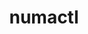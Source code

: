 ---
title: "numactl"
layout: cache
categories: [package, develop]
meta: {"compilers": ["cce@=18.0.0", "gcc@=10.3.0", "gcc@=11.1.0", "gcc@=11.4.0", "gcc@=12.3.0", "gcc@=12.4.0", "gcc@=13.2.0", "gcc@=7.3.1", "gcc@=9.4.0", "oneapi@=2024.1.0", "oneapi@=2024.2.1"], "num_specs": 44, "num_specs_by_stack": {"aws-isc": 1, "aws-isc-aarch64": 1, "aws-pcluster-neoverse_v1": 2, "aws-pcluster-x86_64_v4": 4, "data-vis-sdk": 2, "e4s": 4, "e4s-cray-rhel": 2, "e4s-cray-sles": 2, "e4s-neoverse_v1": 2, "e4s-oneapi": 2, "e4s-power": 1, "gpu-tests": 7, "hep": 2, "ml-linux-aarch64-cpu": 2, "ml-linux-aarch64-cuda": 2, "ml-linux-x86_64-cpu": 2, "ml-linux-x86_64-cuda": 2, "ml-linux-x86_64-rocm": 2, "radiuss-aws": 4, "radiuss-aws-aarch64": 4, "root": 44, "tutorial": 4}, "oss": ["amzn2", "rhel8", "sle_hpc15", "ubuntu20.04", "ubuntu22.04", "ubuntu24.04"], "platforms": ["linux"], "stacks": ["aws-isc", "aws-isc-aarch64", "aws-pcluster-neoverse_v1", "aws-pcluster-x86_64_v4", "data-vis-sdk", "e4s", "e4s-cray-rhel", "e4s-cray-sles", "e4s-neoverse_v1", "e4s-oneapi", "e4s-power", "gpu-tests", "hep", "ml-linux-aarch64-cpu", "ml-linux-aarch64-cuda", "ml-linux-x86_64-cpu", "ml-linux-x86_64-cuda", "ml-linux-x86_64-rocm", "radiuss-aws", "radiuss-aws-aarch64", "root", "tutorial"], "targets": ["aarch64", "neoverse_v1", "ppc64le", "x86_64_v3", "x86_64_v4"], "versions": ["2.0.14", "2.0.18"]}
spec_details: [{"compiler": "gcc@=11.1.0", "hash": "2bvds5ohvxupfpsrllxuuwqq7qovqqyd", "os": "ubuntu20.04", "platform": "linux", "size": "-", "stacks": ["data-vis-sdk", "root"], "target": "x86_64_v3", "variants": ["build_system=autotools"], "versions": ["2.0.18"]}, {"compiler": "gcc@=7.3.1", "hash": "2m5ba66rv6dakde2evtigy5z76wqpkbl", "os": "amzn2", "platform": "linux", "size": "-", "stacks": ["radiuss-aws-aarch64", "root"], "target": "aarch64", "variants": ["build_system=autotools"], "versions": ["2.0.18"]}, {"compiler": "gcc@=11.1.0", "hash": "2yp6ffercradptzc3a7hyehjmulkhwf3", "os": "ubuntu20.04", "platform": "linux", "size": "-", "stacks": ["gpu-tests", "root"], "target": "x86_64_v3", "variants": ["build_system=autotools", "patches=4e1d78c,62fc8a8,ff37630"], "versions": ["2.0.14"]}, {"compiler": "gcc@=7.3.1", "hash": "3rayvfjyxz7fwy7w5a5lrzrsad2rpjku", "os": "amzn2", "platform": "linux", "size": "-", "stacks": ["radiuss-aws-aarch64", "root"], "target": "aarch64", "variants": ["build_system=autotools"], "versions": ["2.0.18"]}, {"compiler": "gcc@=11.1.0", "hash": "3uyfybpgy53ukz7l6ovwqroowynuu5bd", "os": "ubuntu20.04", "platform": "linux", "size": "-", "stacks": ["gpu-tests", "root"], "target": "x86_64_v3", "variants": ["build_system=autotools", "patches=4e1d78c,62fc8a8,ff37630"], "versions": ["2.0.14"]}, {"compiler": "gcc@=11.4.0", "hash": "4ggmwt7tyrbdbz5blpuwbynwjkc5qczo", "os": "ubuntu22.04", "platform": "linux", "size": "-", "stacks": ["e4s-neoverse_v1", "root"], "target": "neoverse_v1", "variants": ["build_system=autotools"], "versions": ["2.0.18"]}, {"compiler": "oneapi@=2024.2.1", "hash": "4vaifiqliodvj7stumo6fdt2z3slx5qa", "os": "ubuntu22.04", "platform": "linux", "size": "-", "stacks": ["e4s-oneapi", "root"], "target": "x86_64_v3", "variants": ["build_system=autotools"], "versions": ["2.0.18"]}, {"compiler": "gcc@=11.1.0", "hash": "55ggmti74zz2jzmslibyqx3edltf7yct", "os": "ubuntu20.04", "platform": "linux", "size": "-", "stacks": ["gpu-tests", "root"], "target": "x86_64_v3", "variants": ["build_system=autotools", "patches=4e1d78c,62fc8a8,ff37630"], "versions": ["2.0.14"]}, {"compiler": "oneapi@=2024.1.0", "hash": "5zhqweqs3xyk53erymjl5hsk5xrc6gof", "os": "amzn2", "platform": "linux", "size": "-", "stacks": ["aws-pcluster-x86_64_v4", "root"], "target": "x86_64_v3", "variants": ["build_system=autotools"], "versions": ["2.0.18"]}, {"compiler": "gcc@=13.2.0", "hash": "6uf27bd5xghldhzy2wjps3r7om366gm6", "os": "ubuntu24.04", "platform": "linux", "size": "-", "stacks": ["ml-linux-aarch64-cpu", "ml-linux-aarch64-cuda", "root"], "target": "aarch64", "variants": ["build_system=autotools"], "versions": ["2.0.18"]}, {"compiler": "gcc@=13.2.0", "hash": "72ezfoonl4bk2av2n2yrwrsjyyf2accj", "os": "ubuntu24.04", "platform": "linux", "size": "-", "stacks": ["ml-linux-aarch64-cpu", "ml-linux-aarch64-cuda", "root"], "target": "aarch64", "variants": ["build_system=autotools"], "versions": ["2.0.18"]}, {"compiler": "gcc@=7.3.1", "hash": "72kjfulbvjd6d5cf5zctc5g2r6xt6o7w", "os": "amzn2", "platform": "linux", "size": "-", "stacks": ["radiuss-aws", "root"], "target": "x86_64_v3", "variants": ["build_system=autotools"], "versions": ["2.0.18"]}, {"compiler": "gcc@=12.3.0", "hash": "7avocgtthmjmkopxiqqqqnftqi72qgie", "os": "ubuntu22.04", "platform": "linux", "size": "-", "stacks": ["root", "tutorial"], "target": "x86_64_v3", "variants": ["build_system=autotools"], "versions": ["2.0.18"]}, {"compiler": "gcc@=7.3.1", "hash": "a5lv5wlvx2tqvndq2t3c5ipztuc747v3", "os": "amzn2", "platform": "linux", "size": "-", "stacks": ["aws-isc", "root"], "target": "x86_64_v3", "variants": ["build_system=autotools"], "versions": ["2.0.18"]}, {"compiler": "gcc@=12.3.0", "hash": "cwvwf6xczkouk4lonizdse6w7vmo6ifs", "os": "ubuntu22.04", "platform": "linux", "size": "-", "stacks": ["root", "tutorial"], "target": "x86_64_v3", "variants": ["build_system=autotools"], "versions": ["2.0.18"]}, {"compiler": "gcc@=10.3.0", "hash": "diiwa7vlod5lrbua376zup4wpiuno32a", "os": "sle_hpc15", "platform": "linux", "size": "-", "stacks": ["e4s-cray-sles", "root"], "target": "x86_64_v4", "variants": ["build_system=autotools"], "versions": ["2.0.18"]}, {"compiler": "gcc@=11.4.0", "hash": "dtrggig2gcxybqa4wg5kw2wwsmuvagkx", "os": "ubuntu22.04", "platform": "linux", "size": "-", "stacks": ["e4s", "root"], "target": "x86_64_v3", "variants": ["build_system=autotools"], "versions": ["2.0.18"]}, {"compiler": "gcc@=13.2.0", "hash": "fawwppydx2fonx6ia7i542iokzr2cyhc", "os": "ubuntu24.04", "platform": "linux", "size": "-", "stacks": ["ml-linux-x86_64-cpu", "ml-linux-x86_64-cuda", "ml-linux-x86_64-rocm", "root"], "target": "x86_64_v3", "variants": ["build_system=autotools"], "versions": ["2.0.18"]}, {"compiler": "gcc@=11.1.0", "hash": "gc2tlpb54rjc7hecv2wyhkrrxpuacthv", "os": "ubuntu20.04", "platform": "linux", "size": "-", "stacks": ["gpu-tests", "root"], "target": "x86_64_v3", "variants": ["build_system=autotools", "patches=4e1d78c,62fc8a8,ff37630"], "versions": ["2.0.14"]}, {"compiler": "cce@=18.0.0", "hash": "hmp33cl3765gr53qyqg2ou43q3am6l4w", "os": "rhel8", "platform": "linux", "size": "-", "stacks": ["e4s-cray-rhel", "root"], "target": "x86_64_v3", "variants": ["build_system=autotools"], "versions": ["2.0.18"]}, {"compiler": "gcc@=7.3.1", "hash": "hxuvyan5tyoy3zubf6cu7qfuhim3ky5o", "os": "amzn2", "platform": "linux", "size": "-", "stacks": ["radiuss-aws-aarch64", "root"], "target": "aarch64", "variants": ["build_system=autotools"], "versions": ["2.0.18"]}, {"compiler": "gcc@=9.4.0", "hash": "iezdmyez43xkyp3alutrfqo2kd5ujs7g", "os": "ubuntu20.04", "platform": "linux", "size": "-", "stacks": ["e4s-power", "root"], "target": "ppc64le", "variants": ["build_system=autotools", "patches=85c50da"], "versions": ["2.0.18"]}, {"compiler": "oneapi@=2024.2.1", "hash": "jgbfyd23dzbsn6tynr67atkhyh2kglxd", "os": "ubuntu22.04", "platform": "linux", "size": "-", "stacks": ["e4s-oneapi", "root"], "target": "x86_64_v3", "variants": ["build_system=autotools"], "versions": ["2.0.18"]}, {"compiler": "gcc@=11.1.0", "hash": "jwqhkqekezbnv7d5dxgsz7cy6s46s4oe", "os": "ubuntu20.04", "platform": "linux", "size": "-", "stacks": ["gpu-tests", "root"], "target": "x86_64_v3", "variants": ["build_system=autotools", "patches=4e1d78c,62fc8a8,ff37630"], "versions": ["2.0.14"]}, {"compiler": "gcc@=11.4.0", "hash": "k2gx7cfzpfwtihpdutv4gnt77xl24elt", "os": "ubuntu22.04", "platform": "linux", "size": "-", "stacks": ["e4s-neoverse_v1", "root"], "target": "neoverse_v1", "variants": ["build_system=autotools"], "versions": ["2.0.18"]}, {"compiler": "gcc@=7.3.1", "hash": "kxiyl5z2xwyj3drrwooxn5jcsdnml4hs", "os": "amzn2", "platform": "linux", "size": "-", "stacks": ["radiuss-aws-aarch64", "root"], "target": "aarch64", "variants": ["build_system=autotools"], "versions": ["2.0.18"]}, {"compiler": "gcc@=11.1.0", "hash": "l3e4b7ieotovatny6gbs5jeabm7gzort", "os": "ubuntu20.04", "platform": "linux", "size": "-", "stacks": ["gpu-tests", "root"], "target": "x86_64_v3", "variants": ["build_system=autotools", "patches=4e1d78c,62fc8a8,ff37630"], "versions": ["2.0.14"]}, {"compiler": "gcc@=11.4.0", "hash": "m256timxo4lpz6j7r7zevm7h7jx4sq6l", "os": "ubuntu22.04", "platform": "linux", "size": "-", "stacks": ["e4s", "hep", "root", "tutorial"], "target": "x86_64_v3", "variants": ["build_system=autotools"], "versions": ["2.0.18"]}, {"compiler": "oneapi@=2024.1.0", "hash": "mycgi5nii57n74fh4kzhv3pxqb6vbmdw", "os": "amzn2", "platform": "linux", "size": "-", "stacks": ["aws-pcluster-x86_64_v4", "root"], "target": "x86_64_v4", "variants": ["build_system=autotools"], "versions": ["2.0.18"]}, {"compiler": "gcc@=7.3.1", "hash": "nwvmo2o5cz7auipligj5hpqzxjxjt55x", "os": "amzn2", "platform": "linux", "size": "-", "stacks": ["radiuss-aws", "root"], "target": "x86_64_v3", "variants": ["build_system=autotools"], "versions": ["2.0.18"]}, {"compiler": "oneapi@=2024.1.0", "hash": "oxtczr6nxgaabjbnpktnnw55jskym2nt", "os": "amzn2", "platform": "linux", "size": "-", "stacks": ["aws-pcluster-x86_64_v4", "root"], "target": "x86_64_v4", "variants": ["build_system=autotools"], "versions": ["2.0.18"]}, {"compiler": "gcc@=12.4.0", "hash": "qatzuf42hsbg73xcz6nbncupznz53dpb", "os": "amzn2", "platform": "linux", "size": "-", "stacks": ["aws-pcluster-neoverse_v1", "root"], "target": "neoverse_v1", "variants": ["build_system=autotools"], "versions": ["2.0.18"]}, {"compiler": "gcc@=7.3.1", "hash": "qbq2d45mmz566mrh3stdm5nxx2ugf2du", "os": "amzn2", "platform": "linux", "size": "-", "stacks": ["radiuss-aws", "root"], "target": "x86_64_v3", "variants": ["build_system=autotools"], "versions": ["2.0.18"]}, {"compiler": "gcc@=7.3.1", "hash": "qs4zyzzl4mcsglg7dpjzk6rnrxrbphs2", "os": "amzn2", "platform": "linux", "size": "-", "stacks": ["radiuss-aws", "root"], "target": "x86_64_v3", "variants": ["build_system=autotools"], "versions": ["2.0.18"]}, {"compiler": "gcc@=7.3.1", "hash": "rwkgsndi6qci64dngs4vvxnmgvb3oyof", "os": "amzn2", "platform": "linux", "size": "-", "stacks": ["aws-isc-aarch64", "root"], "target": "aarch64", "variants": ["build_system=autotools"], "versions": ["2.0.18"]}, {"compiler": "gcc@=12.4.0", "hash": "slxfq5322gj3zpypjonnfaa26c53rrfw", "os": "amzn2", "platform": "linux", "size": "-", "stacks": ["aws-pcluster-neoverse_v1", "root"], "target": "neoverse_v1", "variants": ["build_system=autotools"], "versions": ["2.0.18"]}, {"compiler": "gcc@=10.3.0", "hash": "t7rg6qzmmbw57hcaxmkyy42i7odrgimu", "os": "sle_hpc15", "platform": "linux", "size": "-", "stacks": ["e4s-cray-sles", "root"], "target": "x86_64_v4", "variants": ["build_system=autotools"], "versions": ["2.0.18"]}, {"compiler": "gcc@=11.4.0", "hash": "tj3w5cow4bsnnnibeyeci5sjm2jb6o5g", "os": "ubuntu22.04", "platform": "linux", "size": "-", "stacks": ["e4s", "root"], "target": "x86_64_v3", "variants": ["build_system=autotools"], "versions": ["2.0.18"]}, {"compiler": "gcc@=13.2.0", "hash": "uvm4tfbprgdgm5xbzc3dm6mvlheyko7e", "os": "ubuntu24.04", "platform": "linux", "size": "-", "stacks": ["ml-linux-x86_64-cpu", "ml-linux-x86_64-cuda", "ml-linux-x86_64-rocm", "root"], "target": "x86_64_v3", "variants": ["build_system=autotools"], "versions": ["2.0.18"]}, {"compiler": "oneapi@=2024.1.0", "hash": "vbu7jhlrsnwhuyjnwa2kuq6irlcqys5n", "os": "amzn2", "platform": "linux", "size": "-", "stacks": ["aws-pcluster-x86_64_v4", "root"], "target": "x86_64_v3", "variants": ["build_system=autotools"], "versions": ["2.0.18"]}, {"compiler": "gcc@=11.4.0", "hash": "vriokkn76jc7knryvxqsh54r2w4vjd2y", "os": "ubuntu22.04", "platform": "linux", "size": "-", "stacks": ["e4s", "hep", "root", "tutorial"], "target": "x86_64_v3", "variants": ["build_system=autotools"], "versions": ["2.0.18"]}, {"compiler": "gcc@=11.1.0", "hash": "wale5flwr6s5gv2i6xmurficdw2pyxsf", "os": "ubuntu20.04", "platform": "linux", "size": "-", "stacks": ["data-vis-sdk", "root"], "target": "x86_64_v3", "variants": ["build_system=autotools"], "versions": ["2.0.18"]}, {"compiler": "gcc@=11.1.0", "hash": "xjhf6qx5euck757b5fqpvopkqkauppxh", "os": "ubuntu20.04", "platform": "linux", "size": "-", "stacks": ["gpu-tests", "root"], "target": "x86_64_v3", "variants": ["build_system=autotools", "patches=4e1d78c,62fc8a8,ff37630"], "versions": ["2.0.14"]}, {"compiler": "cce@=18.0.0", "hash": "zm7erwxibjn7fohz75arusj5vmytugyk", "os": "rhel8", "platform": "linux", "size": "-", "stacks": ["e4s-cray-rhel", "root"], "target": "x86_64_v3", "variants": ["build_system=autotools"], "versions": ["2.0.18"]}]
---
